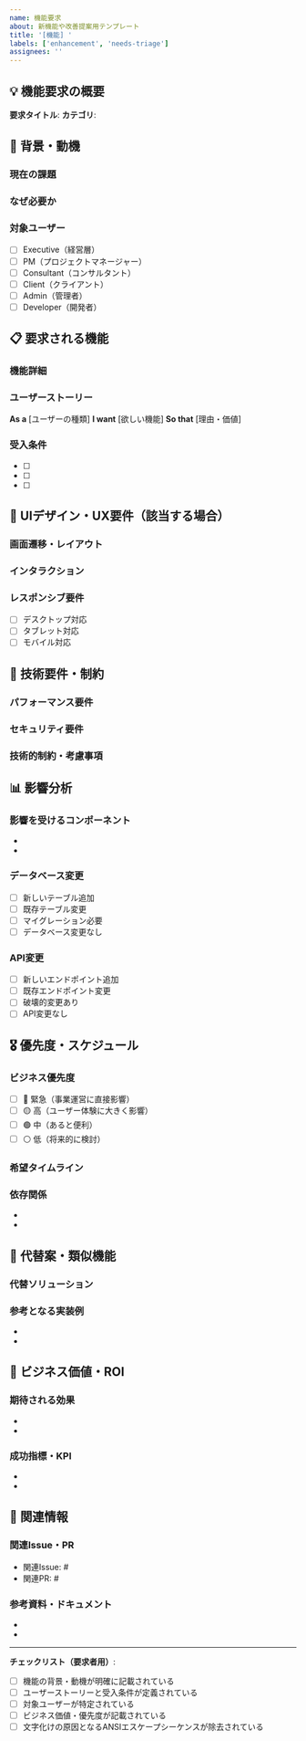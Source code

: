 ```yaml
---
name: 機能要求
about: 新機能や改善提案用テンプレート
title: '[機能] '
labels: ['enhancement', 'needs-triage']
assignees: ''
---
```


<!--
⚠️ 文字化け防止のための重要な注意事項：
- このテンプレートは純粋なMarkdown形式で記述してください
- コピー&ペーストする際は、ANSIエスケープシーケンスが含まれていないことを確認してください
- ターミナルの出力結果を貼り付ける場合は、```text ブロックで囲んでください
-->

## 💡 機能要求の概要

**要求タイトル**: <!-- 機能の簡潔な説明 -->
**カテゴリ**: <!-- UI改善 / API機能 / パフォーマンス / セキュリティ / その他 -->

## 🎯 背景・動機

### 現在の課題
<!-- 現在の問題点や不便さを記述 -->

### なぜ必要か
<!-- この機能が必要な理由・ビジネス価値 -->

### 対象ユーザー
- [ ] Executive（経営層）
- [ ] PM（プロジェクトマネージャー）
- [ ] Consultant（コンサルタント）
- [ ] Client（クライアント）
- [ ] Admin（管理者）
- [ ] Developer（開発者）

## 📋 要求される機能

### 機能詳細
<!-- 実装してほしい機能の詳細説明 -->

### ユーザーストーリー
**As a** [ユーザーの種類]
**I want** [欲しい機能]
**So that** [理由・価値]

### 受入条件
- [ ] <!-- 機能が完成したと判断する条件1 -->
- [ ] <!-- 機能が完成したと判断する条件2 -->
- [ ] <!-- 機能が完成したと判断する条件3 -->

## 🎨 UIデザイン・UX要件（該当する場合）

### 画面遷移・レイアウト
<!-- 望ましい画面構成やレイアウトがあれば記述 -->

### インタラクション
<!-- ユーザーの操作方法や画面の動作 -->

### レスポンシブ要件
- [ ] デスクトップ対応
- [ ] タブレット対応
- [ ] モバイル対応

## 🔧 技術要件・制約

### パフォーマンス要件
<!-- レスポンス時間や処理性能の要求があれば記述 -->

### セキュリティ要件
<!-- セキュリティ上の考慮事項があれば記述 -->

### 技術的制約・考慮事項
<!-- 技術的な制約や特別な考慮が必要な点 -->

## 📊 影響分析

### 影響を受けるコンポーネント
<!-- この機能追加により影響を受ける既存機能やコンポーネント -->
-
-

### データベース変更
- [ ] 新しいテーブル追加
- [ ] 既存テーブル変更
- [ ] マイグレーション必要
- [ ] データベース変更なし

### API変更
- [ ] 新しいエンドポイント追加
- [ ] 既存エンドポイント変更
- [ ] 破壊的変更あり
- [ ] API変更なし

## 🎖️ 優先度・スケジュール

### ビジネス優先度
- [ ] 🔴 緊急（事業運営に直接影響）
- [ ] 🟡 高（ユーザー体験に大きく影響）
- [ ] 🟢 中（あると便利）
- [ ] ⚪ 低（将来的に検討）

### 希望タイムライン
<!-- 希望する実装時期があれば記述 -->

### 依存関係
<!-- この機能が依存する他の機能や前提条件 -->
-
-

## 🔄 代替案・類似機能

### 代替ソリューション
<!-- 他に考えられる解決方法があれば記述 -->

### 参考となる実装例
<!-- 他システムでの類似機能があれば参考リンクを記載 -->
-
-

## 💼 ビジネス価値・ROI

### 期待される効果
<!-- この機能により期待される効果・メリット -->
-
-

### 成功指標・KPI
<!-- 機能の成功を測るための指標 -->
-
-

## 🔗 関連情報

### 関連Issue・PR
<!-- 関連するIssueやPull Requestがあれば記載 -->
- 関連Issue: #
- 関連PR: #

### 参考資料・ドキュメント
<!-- 参考になる資料やドキュメントがあれば記載 -->
-
-

---

**チェックリスト（要求者用）**:
- [ ] 機能の背景・動機が明確に記載されている
- [ ] ユーザーストーリーと受入条件が定義されている
- [ ] 対象ユーザーが特定されている
- [ ] ビジネス価値・優先度が記載されている
- [ ] 文字化けの原因となるANSIエスケープシーケンスが除去されている